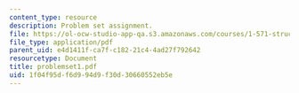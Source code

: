 ```yaml
---
content_type: resource
description: Problem set assignment.
file: https://ol-ocw-studio-app-qa.s3.amazonaws.com/courses/1-571-structural-analysis-and-control-spring-2004/1f04f95df6d994d9f30d30660552eb5e_problemset1.pdf
file_type: application/pdf
parent_uid: e4d1411f-ca7f-c182-21c4-4ad27f792642
resourcetype: Document
title: problemset1.pdf
uid: 1f04f95d-f6d9-94d9-f30d-30660552eb5e
---
```

